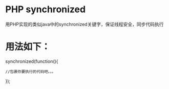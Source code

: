 # PHP synchronized
用PHP实现的类似java中的synchronized关键字，保证线程安全，同步代码执行

# 用法如下：
synchronized(function(){

    //包裹你要执行的代码吧。。。

});
